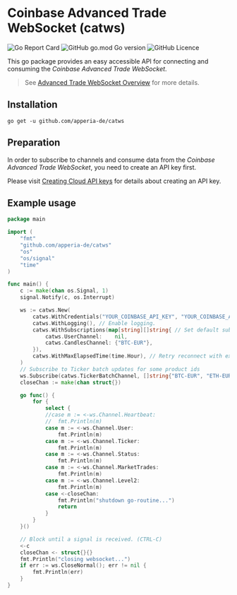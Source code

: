# Coinbase Advanced Trade WebSocket (catws)

![[Go Report Card](https://goreportcard.com/report/github.com/sknr/catws)](https://goreportcard.com/badge/github.com/sknr/catws)
![GitHub go.mod Go version](https://img.shields.io/github/go-mod/go-version/sknr/catws?style=flat)
![GitHub Licence](https://img.shields.io/github/license/sknr/catws)

This go package provides an easy accessible API for connecting
and consuming the *Coinbase Advanced Trade WebSocket*.

> See [Advanced Trade WebSocket Overview](https://docs.cloud.coinbase.com/advanced-trade-api/docs/ws-overview) for more details.

## Installation

`go get -u github.com/apperia-de/catws`

## Preparation

In order to subscribe to channels and consume data from the _Coinbase Advanced Trade WebSocket_, you need to create an API key first.

Please visit [Creating Cloud API keys](https://docs.cloud.coinbase.com/advanced-trade-api/docs/auth#creating-cloud-api-keys) for details about creating an API key.

## Example usage

```go
package main

import (
	"fmt"
	"github.com/apperia-de/catws"
	"os"
	"os/signal"
	"time"
)

func main() {
	c := make(chan os.Signal, 1)
	signal.Notify(c, os.Interrupt)

	ws := catws.New(
		catws.WithCredentials("YOUR_COINBASE_API_KEY", "YOUR_COINBASE_API_SECRET"),
		catws.WithLogging(), // Enable logging.
		catws.WithSubscriptions(map[string][]string{ // Set default subscriptions -> will be also established after reconnect.
			catws.UserChannel:    nil,
			catws.CandlesChannel: {"BTC-EUR"},
		}),
		catws.WithMaxElapsedTime(time.Hour), // Retry reconnect with exponential backoff for at most 1hour before exiting the app.
	)
	// Subscribe to Ticker batch updates for some product ids
	ws.Subscribe(catws.TickerBatchChannel, []string{"BTC-EUR", "ETH-EUR", "XRP-EUR"}) // Will not be established after reconnect
	closeChan := make(chan struct{})

	go func() {
		for {
			select {
			//case m := <-ws.Channel.Heartbeat:
			//	fmt.Println(m)
			case m := <-ws.Channel.User:
				fmt.Println(m)
			case m := <-ws.Channel.Ticker:
				fmt.Println(m)
			case m := <-ws.Channel.Status:
				fmt.Println(m)
			case m := <-ws.Channel.MarketTrades:
				fmt.Println(m)
			case m := <-ws.Channel.Level2:
				fmt.Println(m)
			case <-closeChan:
				fmt.Println("shutdown go-routine...")
				return
			}
		}
	}()

	// Block until a signal is received. (CTRL-C)
	<-c
	closeChan <- struct{}{}
	fmt.Println("closing websocket...")
	if err := ws.CloseNormal(); err != nil {
		fmt.Println(err)
	}
}
```